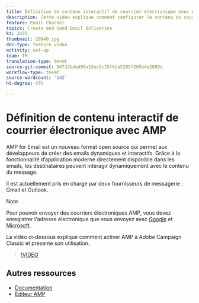 ```yaml
---
title: Définition de contenu interactif de courrier électronique avec AMP
description: Cette vidéo explique comment configurer le contenu du courrier électronique Adobe Campaign Classic(ACC) au format AMP.
feature: Email Channel
topics: Create and Send Email Deliveries
kt: 3475
thumbnail: 29940.jpg
doc-type: feature video
activity: set-up
team: TM
translation-type: tm+mt
source-git-commit: 94732bded09a52ec5c15f6da5205f265b4e3089d
workflow-type: tm+mt
source-wordcount: '142'
ht-degree: 47%

---
```



# Définition de contenu interactif de courrier électronique avec AMP

AMP for Email est un nouveau format open source qui permet aux développeurs de créer des emails dynamiques et interactifs. Grâce à la fonctionnalité d’application moderne directement disponible dans les emails, les destinataires peuvent interagir dynamiquement avec le contenu du message.

Il est actuellement pris en charge par deux fournisseurs de messagerie : Gmail et Outlook.

>[!NOTE]
>
>Pour pouvoir envoyer des courriers électroniques AMP, vous devez enregistrer l&#39;adresse électronique que vous envoyez avec [Google](https://developers.google.com/gmail/ampemail/register) et [Microsoft](https://docs.microsoft.com/en-us/outlook/amphtml/register-outlook).

La vidéo ci-dessous explique comment activer AMP à Adobe Campaign Classic et présente son utilisation.

>[!VIDEO](https://video.tv.adobe.com/v/29940?quality=12&learn=on)

## Autres ressources

* [Documentation](https://docs.adobe.com/content/help/fr-FR/campaign-classic/using/sending-messages/sending-emails/defining-the-email-content.html)
* [Éditeur AMP](https://playground.amp.dev/fr/)
